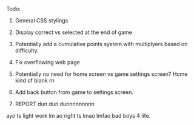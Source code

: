 Todo:

1. General CSS stylings
2. Display correct vs selected at the end of game
3. Potentially add a cumulative points system with multiplyers based on difficulty.
4. Fix overflowing web page
5. Potentially no need for home screen vs game settings screen? Home kind of blank rn
6. Add back button from game to settings screen.

7. REPORT dun dun dunnnnnnnnn


ayo ts light work lm ao right ts lmao lmfao bad boys 4 life.